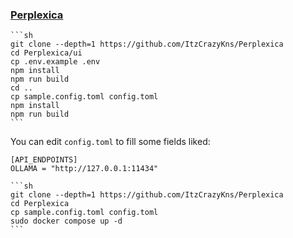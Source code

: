 ### [Perplexica](https://github.com/ItzCrazyKns/Perplexica)

````{tab} From source [^1]
```sh
git clone --depth=1 https://github.com/ItzCrazyKns/Perplexica
cd Perplexica/ui
cp .env.example .env
npm install
npm run build
cd ..
cp sample.config.toml config.toml
npm install
npm run build
```
````

You can edit `config.toml` to fill some fields liked:

```
[API_ENDPOINTS]
OLLAMA = "http://127.0.0.1:11434"
```

````{tab} Docker compose [^2]
```sh
git clone --depth=1 https://github.com/ItzCrazyKns/Perplexica
cd Perplexica
cp sample.config.toml config.toml
sudo docker compose up -d
```
````

[^1]: [How to Contribute to Perplexica](https://github.com/ItzCrazyKns/Perplexica/blob/master/CONTRIBUTING.md)
[^2]: [Getting Started with Docker (Recommended)](https://github.com/ItzCrazyKns/Perplexica#getting-started-with-docker-recommended)